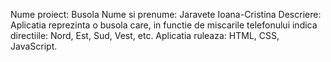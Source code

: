 Nume proiect: Busola
Nume si prenume: Jaravete Ioana-Cristina
Descriere: Aplicatia reprezinta o busola care, in functie de miscarile telefonului indica directiile: Nord, Est, Sud, Vest, etc.
Aplicatia ruleaza: HTML, CSS, JavaScript.

